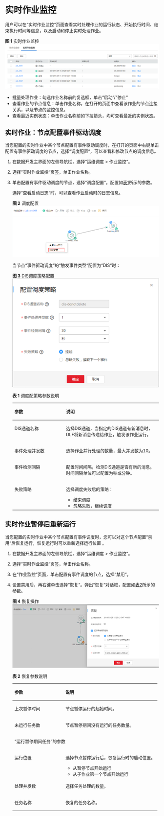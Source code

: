 # 实时作业监控<a name="dayu_01_0509"></a>

用户可以在“实时作业监控“页面查看实时处理作业的运行状态、开始执行时间、结束执行时间等信息，以及启动和停止实时处理作业。

**图 1**  实时作业监控<a name="zh-cn_topic_0159097444_fig1615252102015"></a>  
![](figures/实时作业监控.png "实时作业监控")

-   批量处理作业：勾选作业名称前的复选框，单击“启动“/“停止“
-   查看作业的节点信息：单击作业名称，在打开的页面中查看该作业的节点连接关系，以及节点的监控信息。
-   查看最近实例状态：单击作业名称前的下拉箭头，均可查看最近的实例状态。

## 实时作业：节点配置事件驱动调度<a name="zh-cn_topic_0159097444_section112906617404"></a>

当您配置的实时作业中某个节点配置有事件驱动调度时，在打开的页面中右键单击配置有事件驱动调度的节点，选择“调度配置“，可以查看和修改节点的调度信息。

1.  在数据开发主界面的左侧导航栏，选择“运维调度  \>  作业监控“。
2.  选择“实时作业监控“页签，单击作业名称。
3.  单击配置有事件驱动调度的节点，选择“调度配置“。配置如[表1](#zh-cn_topic_0159097444_table49281014413)所示的参数。

    选择“查看启动日志“时，可以查看作业启动时的日志信息。

    **图 2**  调度配置<a name="zh-cn_topic_0159097444_fig4830103519544"></a>  
    ![](figures/调度配置.png "调度配置")

    当节点“事件驱动调度“的“触发事件类型“配置为“DIS“时：

    **图 3**  DIS调度策略配置<a name="zh-cn_topic_0159097444_fig116141398599"></a>  
    ![](figures/DIS调度策略配置.png "DIS调度策略配置")

    **表 1**  调度配策略参数说明

    <a name="zh-cn_topic_0159097444_table49281014413"></a>
    <table><thead align="left"><tr id="zh-cn_topic_0159097444_row199212108418"><th class="cellrowborder" valign="top" width="35.17%" id="mcps1.2.3.1.1"><p id="zh-cn_topic_0159097444_p159217105416"><a name="zh-cn_topic_0159097444_p159217105416"></a><a name="zh-cn_topic_0159097444_p159217105416"></a>参数</p>
    </th>
    <th class="cellrowborder" valign="top" width="64.83%" id="mcps1.2.3.1.2"><p id="zh-cn_topic_0159097444_p109261014417"><a name="zh-cn_topic_0159097444_p109261014417"></a><a name="zh-cn_topic_0159097444_p109261014417"></a>说明</p>
    </th>
    </tr>
    </thead>
    <tbody><tr id="zh-cn_topic_0159097444_row2924101943"><td class="cellrowborder" valign="top" width="35.17%" headers="mcps1.2.3.1.1 "><p id="zh-cn_topic_0159097444_p19936104419"><a name="zh-cn_topic_0159097444_p19936104419"></a><a name="zh-cn_topic_0159097444_p19936104419"></a>DIS通道名称</p>
    </td>
    <td class="cellrowborder" valign="top" width="64.83%" headers="mcps1.2.3.1.2 "><p id="zh-cn_topic_0159097444_p9933101845"><a name="zh-cn_topic_0159097444_p9933101845"></a><a name="zh-cn_topic_0159097444_p9933101845"></a>选择DIS通道，当指定的DIS通道有新消息时，<span id="zh-cn_topic_0161958163_text1588515975017"><a name="zh-cn_topic_0161958163_text1588515975017"></a><a name="zh-cn_topic_0161958163_text1588515975017"></a>DLF</span>将新消息传递给作业，触发该作业运行。</p>
    </td>
    </tr>
    <tr id="zh-cn_topic_0159097444_row139313103416"><td class="cellrowborder" valign="top" width="35.17%" headers="mcps1.2.3.1.1 "><p id="zh-cn_topic_0159097444_p129318107416"><a name="zh-cn_topic_0159097444_p129318107416"></a><a name="zh-cn_topic_0159097444_p129318107416"></a>事件处理并发数</p>
    </td>
    <td class="cellrowborder" valign="top" width="64.83%" headers="mcps1.2.3.1.2 "><p id="zh-cn_topic_0159097444_p189316101644"><a name="zh-cn_topic_0159097444_p189316101644"></a><a name="zh-cn_topic_0159097444_p189316101644"></a>选择作业并行处理的数量，最大并发数为10。</p>
    </td>
    </tr>
    <tr id="zh-cn_topic_0159097444_row20242201857"><td class="cellrowborder" valign="top" width="35.17%" headers="mcps1.2.3.1.1 "><p id="zh-cn_topic_0159097444_p52421116517"><a name="zh-cn_topic_0159097444_p52421116517"></a><a name="zh-cn_topic_0159097444_p52421116517"></a>事件检测间隔</p>
    </td>
    <td class="cellrowborder" valign="top" width="64.83%" headers="mcps1.2.3.1.2 "><p id="zh-cn_topic_0159097444_p9242711659"><a name="zh-cn_topic_0159097444_p9242711659"></a><a name="zh-cn_topic_0159097444_p9242711659"></a>配置时间间隔，检测DIS通道是否有新的消息。时间间隔单位可以配置为秒或分钟。</p>
    </td>
    </tr>
    <tr id="zh-cn_topic_0159097444_row99381018417"><td class="cellrowborder" valign="top" width="35.17%" headers="mcps1.2.3.1.1 "><p id="zh-cn_topic_0159097444_p493131019415"><a name="zh-cn_topic_0159097444_p493131019415"></a><a name="zh-cn_topic_0159097444_p493131019415"></a>失败策略</p>
    </td>
    <td class="cellrowborder" valign="top" width="64.83%" headers="mcps1.2.3.1.2 "><p id="zh-cn_topic_0159097444_p89313103420"><a name="zh-cn_topic_0159097444_p89313103420"></a><a name="zh-cn_topic_0159097444_p89313103420"></a>选择调度失败后的策略：</p>
    <a name="zh-cn_topic_0159097444_ul69311102418"></a><a name="zh-cn_topic_0159097444_ul69311102418"></a><ul id="zh-cn_topic_0159097444_ul69311102418"><li>结束调度</li><li>忽略失败，继续调度</li></ul>
    </td>
    </tr>
    </tbody>
    </table>


## 实时作业暂停后重新运行<a name="zh-cn_topic_0159097444_section1263174611499"></a>

当您配置的实时作业中某个节点配置有事件调度时，您可以对这个节点配置“禁用“后恢复运行，恢复运行时可以重新选择运行位置 。

1.  在数据开发主界面的左侧导航栏，选择“运维调度  \>  作业监控“。
2.  选择“实时作业监控“页签，单击作业名称。
3.  在“作业监控“页面，单击配置有事件调度的节点，选择“禁用“。
4.  设置禁用后，再右键单击选择“恢复“。弹出“恢复“对话框，配置如[表2](#zh-cn_topic_0159097444_table3326856465)所示的参数。

    **图 4**  恢复操作<a name="zh-cn_topic_0159097444_fig840081914441"></a>  
    ![](figures/恢复操作.png "恢复操作")

    **表 2**  恢复参数说明

    <a name="zh-cn_topic_0159097444_table3326856465"></a>
    <table><thead align="left"><tr id="zh-cn_topic_0159097444_row3326205194619"><th class="cellrowborder" valign="top" width="35.17%" id="mcps1.2.3.1.1"><p id="zh-cn_topic_0159097444_p15327135144617"><a name="zh-cn_topic_0159097444_p15327135144617"></a><a name="zh-cn_topic_0159097444_p15327135144617"></a>参数</p>
    </th>
    <th class="cellrowborder" valign="top" width="64.83%" id="mcps1.2.3.1.2"><p id="zh-cn_topic_0159097444_p632795124618"><a name="zh-cn_topic_0159097444_p632795124618"></a><a name="zh-cn_topic_0159097444_p632795124618"></a>说明</p>
    </th>
    </tr>
    </thead>
    <tbody><tr id="zh-cn_topic_0159097444_row032775174611"><td class="cellrowborder" valign="top" width="35.17%" headers="mcps1.2.3.1.1 "><p id="zh-cn_topic_0159097444_p232755134619"><a name="zh-cn_topic_0159097444_p232755134619"></a><a name="zh-cn_topic_0159097444_p232755134619"></a>上次暂停时间</p>
    </td>
    <td class="cellrowborder" valign="top" width="64.83%" headers="mcps1.2.3.1.2 "><p id="zh-cn_topic_0159097444_p188906211539"><a name="zh-cn_topic_0159097444_p188906211539"></a><a name="zh-cn_topic_0159097444_p188906211539"></a>节点暂停运行的起始时间。</p>
    </td>
    </tr>
    <tr id="zh-cn_topic_0159097444_row83271359463"><td class="cellrowborder" valign="top" width="35.17%" headers="mcps1.2.3.1.1 "><p id="zh-cn_topic_0159097444_p113271956461"><a name="zh-cn_topic_0159097444_p113271956461"></a><a name="zh-cn_topic_0159097444_p113271956461"></a>未运行任务数</p>
    </td>
    <td class="cellrowborder" valign="top" width="64.83%" headers="mcps1.2.3.1.2 "><p id="zh-cn_topic_0159097444_p1988912225312"><a name="zh-cn_topic_0159097444_p1988912225312"></a><a name="zh-cn_topic_0159097444_p1988912225312"></a>节点暂停期间没有运行的任务数量。</p>
    </td>
    </tr>
    <tr id="zh-cn_topic_0159097444_row83279584615"><td class="cellrowborder" colspan="2" valign="top" headers="mcps1.2.3.1.1 mcps1.2.3.1.2 "><p id="zh-cn_topic_0159097444_p4327195174615"><a name="zh-cn_topic_0159097444_p4327195174615"></a><a name="zh-cn_topic_0159097444_p4327195174615"></a><span class="wintitle" id="zh-cn_topic_0159097444_wintitle207217423517"><a name="zh-cn_topic_0159097444_wintitle207217423517"></a><a name="zh-cn_topic_0159097444_wintitle207217423517"></a>“运行暂停期间任务”</span>的参数</p>
    </td>
    </tr>
    <tr id="zh-cn_topic_0159097444_row137888187485"><td class="cellrowborder" valign="top" width="35.17%" headers="mcps1.2.3.1.1 "><p id="zh-cn_topic_0159097444_p17892183480"><a name="zh-cn_topic_0159097444_p17892183480"></a><a name="zh-cn_topic_0159097444_p17892183480"></a>运行位置</p>
    </td>
    <td class="cellrowborder" valign="top" width="64.83%" headers="mcps1.2.3.1.2 "><p id="zh-cn_topic_0159097444_p14228350310"><a name="zh-cn_topic_0159097444_p14228350310"></a><a name="zh-cn_topic_0159097444_p14228350310"></a>选择节点暂停运行后，恢复运行时的启动位置。</p>
    <a name="zh-cn_topic_0159097444_ul3377183914814"></a><a name="zh-cn_topic_0159097444_ul3377183914814"></a><ul id="zh-cn_topic_0159097444_ul3377183914814"><li>从暂停节点开始运行</li><li>从子作业第一个节点开始运行</li></ul>
    </td>
    </tr>
    <tr id="zh-cn_topic_0159097444_row14252202320486"><td class="cellrowborder" valign="top" width="35.17%" headers="mcps1.2.3.1.1 "><p id="zh-cn_topic_0159097444_p122523237483"><a name="zh-cn_topic_0159097444_p122523237483"></a><a name="zh-cn_topic_0159097444_p122523237483"></a>处理并发数</p>
    </td>
    <td class="cellrowborder" valign="top" width="64.83%" headers="mcps1.2.3.1.2 "><p id="zh-cn_topic_0159097444_p132522023164811"><a name="zh-cn_topic_0159097444_p132522023164811"></a><a name="zh-cn_topic_0159097444_p132522023164811"></a>选择任务处理的数量。</p>
    </td>
    </tr>
    <tr id="zh-cn_topic_0159097444_row9675415184815"><td class="cellrowborder" valign="top" width="35.17%" headers="mcps1.2.3.1.1 "><p id="zh-cn_topic_0159097444_p367601517484"><a name="zh-cn_topic_0159097444_p367601517484"></a><a name="zh-cn_topic_0159097444_p367601517484"></a>任务名称</p>
    </td>
    <td class="cellrowborder" valign="top" width="64.83%" headers="mcps1.2.3.1.2 "><p id="zh-cn_topic_0159097444_p1676151544816"><a name="zh-cn_topic_0159097444_p1676151544816"></a><a name="zh-cn_topic_0159097444_p1676151544816"></a>恢复的任务名称。</p>
    </td>
    </tr>
    </tbody>
    </table>


